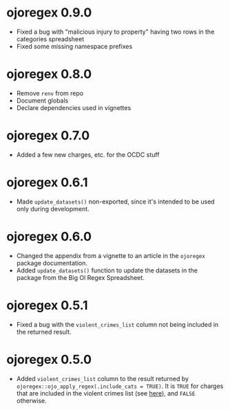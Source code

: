# ojoregex 0.9.0

* Fixed a bug with "malicious injury to property" having two rows in the categories spreadsheet
* Fixed some missing namespace prefixes

# ojoregex 0.8.0

* Remove `renv` from repo
* Document globals
* Declare dependencies used in vignettes

# ojoregex 0.7.0

* Added a few new charges, etc. for the OCDC stuff

# ojoregex 0.6.1

* Made `update_datasets()` non-exported, since it's intended to be used only during development.

# ojoregex 0.6.0

* Changed the appendix from a vignette to an article in the `ojoregex` package documentation.
* Added `update_datasets()` function to update the datasets in the package from the Big Ol Regex Spreadsheet.

# ojoregex 0.5.1

* Fixed a bug with the `violent_crimes_list` column not being included in the returned result.

# ojoregex 0.5.0

* Added `violent_crimes_list` column to the result returned by `ojoregex::ojo_apply_regex(.include_cats = TRUE)`. It is `TRUE` for charges that are included in the violent crimes list (see [here](https://oklahoma.gov/content/dam/ok/en/able-commission/documents/Felony%20offenses%20violent%20crimes.pdf)), and `FALSE` otherwise.

